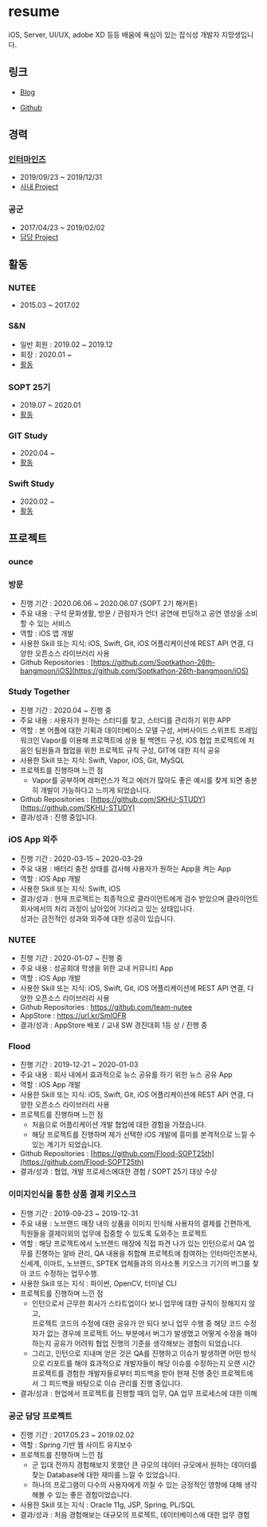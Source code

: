 # resume

iOS, Server, UI/UX, adobe XD 등등 배움에 욕심이 있는 잡식성 개발자 지망생입니다.

## 링크 

- [Blog](http://blog.5anniversary.dev)

- [Github](https://github.com/5anniversary)

## 경력

### [인터마인즈](https://intermindsai.com)

- 2019/09/23 ~ 2019/12/31
- [사내 Project](#이미지인식을-통한-상품-결제-키오스크)

### 공군

- 2017/04/23 ~ 2019/02/02
- [담당 Project](#공군-담당-프로젝트)


## 활동


### NUTEE

 - 2015.03 ~ 2017.02

### S&N

 - 일반 회원 : 2019.02 ~ 2019.12
 - 회장 : 2020.01 ~ 
 - [활동](#nutee-1)

### SOPT 25기

 - 2019.07 ~ 2020.01
 - [활동](#flood)

### GIT Study

 - 2020.04 ~
 - [활동](https://github.com/soogoon/Github-Cookbook)
 
### Swift Study

 - 2020.02 ~
 - [활동](https://github.com/iOS-SOPT-iNNovation)


## 프로젝트

### ounce

### 방문

 - 진행 기간 : 2020.06.06 ~ 2020.06.07 (SOPT 2기 해커톤)
 - 주요 내용 : 구석 문화생활, 방문 / 관람자가 언더 공연에 펀딩하고 공연 영상을 소비할 수 있는 서비스
 - 역할 : iOS 앱 개발
 - 사용한 Skill 또는 지식: iOS, Swift, Git, iOS 어플리케이션에 REST API 연결, 다양한 오픈소스 라이브러리 사용
 - Github Repositories : [https://github.com/Soptkathon-26th-bangmoon/iOS](https://github.com/Soptkathon-26th-bangmoon/iOS)

### Study Together

 - 진행 기간 : 2020.04 ~ 진행 중
 - 주요 내용 : 사용자가 원하는 스터디를 찾고, 스터디를 관리하기 위한 APP
 - 역할 : 본 어플에 대한 기획과 데이터베이스 모델 구성, 서버사이드 스위프트 프레임워크인 Vapor를 이용해 프로젝트에 상용 될 백엔드 구성,  iOS 협업 프로젝트에 처음인 팀원들과 협업을 위한 프로젝트 규칙 구성, GIT에 대한 지식 공유
 - 사용한 Skill 또는 지식: Swift, Vapor, iOS, Git, MySQL
 - 프로젝트를 진행하며 느낀 점
   - Vapor를 공부하며 레퍼런스가 적고 에러가 많아도 좋은 예시를 찾게 되면 충분히 개발이 가능하다고 느끼게 되었습니다.
 - Github Repositories : [https://github.com/SKHU-STUDY](https://github.com/SKHU-STUDY)
 - 결과/성과 : 진행 중입니다.
 
### iOS App 외주

 - 진행 기간 : 2020-03-15 ~ 2020-03-29
 - 주요 내용 : 배터리 충전 상태를 검사해 사용자가 원하는 App을 켜는  App
 - 역할 : iOS App 개발
 - 사용한 Skill 또는 지식: Swift, iOS
 - 결과/성과 : 현재 프로젝트는 최종적으로 클라이언트에게 검수 받았으며 클라이언트 회사에서의 처리 과정이 남아있어 기다리고 있는 상태입니다.</br> 성과는 금전적인 성과와 외주에 대한 성공이 있습니다.
 
### NUTEE

 - 진행 기간 : 2020-01-07 ~ 진행 중
 - 주요 내용 : 성공회대 학생을 위한 교내 커뮤니티 App
 - 역할 : iOS App 개발
 - 사용한 Skill 또는 지식: iOS, Swift, Git, iOS 어플리케이션에 REST API 연결, 다양한 오픈소스 라이브러리 사용
 - Github Repositories : https://github.com/team-nutee
 - AppStore : https://url.kr/SmlOFR
 - 결과/성과 : AppStore 배포 / 교내 SW 경진대회 1등 상 / 진행 중
 
### Flood
 
 - 진행 기간 : 2019-12-21 ~ 2020-01-03
 - 주요 내용 : 회사 내에서 효과적으로 뉴스 공유를 하기 위한 뉴스 공유 App
 - 역할 : iOS App 개발
 - 사용한 Skill 또는 지식: iOS, Swift, Git, iOS 어플리케이션에 REST API 연결, 다양한 오픈소스 라이브러리 사용 
 - 프로젝트를 진행하며 느낀 점 
   - 처음으로 어플리케이션 개발 협업에 대한 경험을 가졌습니다.
   - 해당 프로젝트를 진행하며 제가 선택한 iOS 개발에 흥미를 본격적으로 느낄 수 있는 계기가 되었습니다. 
 - Github Repositories : [https://github.com/Flood-SOPT25th](https://github.com/Flood-SOPT25th)
 - 결과/성과 : 협업, 개발 프로세스에대한 경험 / SOPT 25기 대상 수상

### 이미지인식을 통한 상품 결제 키오스크

- 진행 기간 : 2019-09-23 ~ 2019-12-31
- 주요 내용 : 노브랜드 매장 내의 상품을 이미지 인식해 사용자의 결제를 간편하게, 직원들을 결제이외의 업무에 집중할 수 있도록 도와주는 프로젝트 
- 역할 : 해당 프로젝트에서 노브랜드 매장에 직접 파견 나가 있는 인턴으로서 QA 업무를 진행하는 알바 관리, QA 내용을 취합해 프로젝트에 참여하는 인터마인즈본사, 신세계, 이마트, 노브랜드, SPTEK 업체들과의 의사소통 키오스크 기기의 버그를 찾아 코드 수정하는 업무수행.
- 사용한 Skill 또는 지식 : 파이썬, OpenCV, 터미널 CLI
- 프로젝트를 진행하며 느낀 점
  - 인턴으로서 근무한 회사가 스타트업이다 보니 업무에 대한 규칙이 정해지지 않고,</br> 프로젝트 코드의 수정에 대한 공유가 안 되다 보니 업무 수행 중 해당 코드 수정자가 없는 경우에 프로젝트 어느 부분에서 버그가 발생했고 어떻게 수정을 해야 하는지 공유가 어려워 협업 진행의 기준을 생각해보는 경험이 되었습니다.
  - 그리고, 인턴으로 지내며 얻은 것은 QA를 진행하고 이슈가 발생하면 어떤 방식으로 리포트를 해야 효과적으로 개발자들이 해당 이슈를 수정하는지 오랜 시간 프로젝트를 경험한 개발자들로부터 피드백을 받아 현재 진행 중인 프로젝트에서 그 피드백을 바탕으로 이슈 관리를 진행 중입니다.
- 결과/성과 : 현업에서 프로젝트를 진행할 때의 업무, QA 업무 프로세스에 대한 이해

### 공군 담당 프로젝트

- 진행 기간 : 2017.05.23 ~ 2019.02.02
- 역할 : Spring 기반 웹 사이트 유지보수
- 프로젝트를 진행하며 느낀 점 
  - 군 입대 전까지 경험해보지 못했던 큰 규모의 데이터 규모에서 원하는 데이터를 찾는 Database에 대한 재미를 느낄 수 있었습니다.
  - 하나의 프로그램이 다수의 사용자에게 끼칠 수 있는 긍정적인 영향에 대해 생각해볼 수 있는 좋은 경험이었습니다.
- 사용한 Skill 또는 지식 : Oracle 11g, JSP, Spring, PL/SQL
- 결과/성과 : 처음 경험해보는 대규모의 프로젝트, 데이터베이스에 대한 업무 경험

